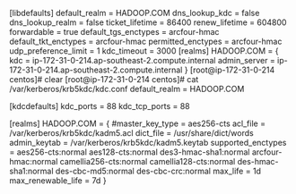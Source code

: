 [libdefaults]
default_realm = HADOOP.COM
dns_lookup_kdc = false
dns_lookup_realm = false
ticket_lifetime = 86400
renew_lifetime = 604800
forwardable = true
default_tgs_enctypes = arcfour-hmac
default_tkt_enctypes = arcfour-hmac
permitted_enctypes = arcfour-hmac
udp_preference_limit = 1
kdc_timeout = 3000
[realms]
HADOOP.COM = {
kdc = ip-172-31-0-214.ap-southeast-2.compute.internal
admin_server = ip-172-31-0-214.ap-southeast-2.compute.internal
}
[root@ip-172-31-0-214 centos]# clear
[root@ip-172-31-0-214 centos]# cat /var/kerberos/krb5kdc/kdc.conf
default_realm = HADOOP.COM

[kdcdefaults]
 kdc_ports = 88
 kdc_tcp_ports = 88

[realms]
 HADOOP.COM = {
  #master_key_type = aes256-cts
  acl_file = /var/kerberos/krb5kdc/kadm5.acl
  dict_file = /usr/share/dict/words
  admin_keytab = /var/kerberos/krb5kdc/kadm5.keytab
  supported_enctypes = aes256-cts:normal aes128-cts:normal des3-hmac-sha1:normal arcfour-hmac:normal camellia256-cts:normal camellia128-cts:normal des-hmac-sha1:normal des-cbc-md5:normal des-cbc-crc:normal
  max_life = 1d
  max_renewable_life = 7d
 }
